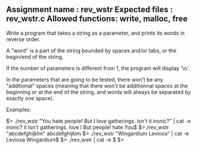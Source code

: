Assignment name  : rev_wstr
Expected files   : rev_wstr.c
Allowed functions: write, malloc, free
--------------------------------------------------------------------------------

Write a program that takes a string as a parameter, and prints its words in
reverse order.

A "word" is a part of the string bounded by spaces and/or tabs, or the
begin/end of the string.

If the number of parameters is different from 1, the program will display
'\n'.

In the parameters that are going to be tested, there won't be any "additional"
spaces (meaning that there won't be additionnal spaces at the beginning or at
the end of the string, and words will always be separated by exactly one space).

Examples:

$> ./rev_wstr "You hate people! But I love gatherings. Isn't it ironic?" | cat -e
ironic? it Isn't gatherings. love I But people! hate You$
$>./rev_wstr "abcdefghijklm"
abcdefghijklm
$> ./rev_wstr "Wingardium Leviosa" | cat -e
Leviosa Wingardium$
$> ./rev_wstr | cat -e
$
$>
